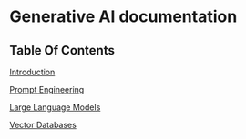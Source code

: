 # Generative AI documentation

## Table Of Contents
[Introduction](./topics/introduction.md)

[Prompt Engineering](./topics/prompt_engineering.md)

[Large Language Models](./topics/LLM.md)

[Vector Databases](./topics/vector_database.md)
